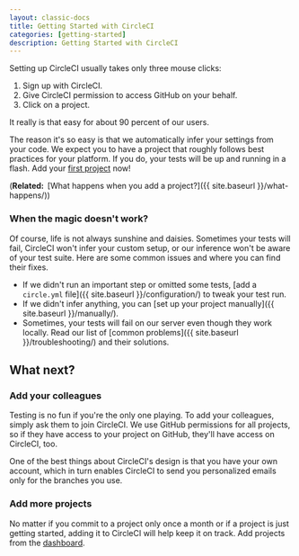 ```yaml
---
layout: classic-docs
title: Getting Started with CircleCI
categories: [getting-started]
description: Getting Started with CircleCI
---
```


Setting up CircleCI usually takes only three mouse clicks:

1.  Sign up with CircleCI.
2.  Give CircleCI permission to access GitHub on your behalf.
3.  Click on a project.

It really is that easy for about 90 percent of our users.

The reason it's so easy is that we automatically infer your settings from your code.
We expect you to have a project that roughly follows best practices for your platform.
If you do, your tests will be up and running in a flash.
Add
your [first project](https://circleci.com/dashboard) now!

(**Related: &nbsp;**[What happens when you add a project?]({{ site.baseurl }}/what-happens/))

### When the magic doesn't work?

Of course, life is not always sunshine and daisies.
Sometimes your tests will fail, CircleCI won't infer your custom setup, or our inference won't be aware of your test suite.
Here are some common issues and where you can find their fixes.

*   If we didn't run an important step or omitted some tests,
    [add a `circle.yml` file]({{ site.baseurl }}/configuration/)
    to tweak your test run.
*   If we didn't infer anything, you can [set up your project manually]({{ site.baseurl }}/manually/).
*   Sometimes, your tests will fail on our server even though they work locally.
    Read our list of [common problems]({{ site.baseurl }}/troubleshooting/) and their solutions.

## What next?

### Add your colleagues

Testing is no fun if you're the only one playing.
To add your colleagues, simply ask them to join CircleCI.
We use GitHub permissions for all projects, so if they have access to your project on GitHub, they'll have access on CircleCI, too.

One of the best things about CircleCI's design is that you have your own account, which in turn enables CircleCI to send you personalized emails only for the branches you use.

### Add more projects

No matter if you commit to a project only once a month or if a project is just getting started, adding it to CircleCI will help keep it on track.
Add projects from the
[dashboard](https://circleci.com/dashboard).
